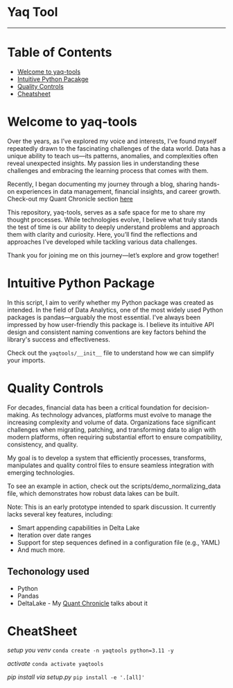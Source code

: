 # Yaq Tool

----------------
# Table of Contents

- [Welcome to yaq-tools](#welcome-to-yaq-tools)
- [Intuitive Python Pacakge](#intuitive-python-package)
- [Quality Controls](#quality-controls)
- [Cheatsheet](#cheatsheet)

# Welcome to yaq-tools
Over the years, as I’ve explored my voice and interests, I’ve found myself repeatedly drawn to the fascinating challenges of the data world. Data has a unique ability to teach us—its patterns, anomalies, and complexities often reveal unexpected insights. My passion lies in understanding these challenges and embracing the learning process that comes with them.

Recently, I began documenting my journey through a blog, sharing hands-on experiences in data management, 
financial insights, and career growth. Check-out my Quant Chronicle section [here](https://womenunbound.substack.com/s/quant-chronicles)

This repository, yaq-tools, serves as a safe space for me to share my thought processes. 
While technologies evolve, I believe what truly stands the test of time is our ability to deeply understand problems and approach them with clarity and curiosity. 
Here, you’ll find the reflections and approaches I’ve developed while tackling various data challenges.

Thank you for joining me on this journey—let’s explore and grow together!

# Intuitive Python Package
In this script, I aim to verify whether my Python package was created as intended.
In the field of Data Analytics, one of the most widely used Python packages is pandas—arguably the most essential. 
I've always been impressed by how user-friendly this package is. 
I believe its intuitive API design and consistent naming conventions are key factors behind the library's success 
and effectiveness.

Check out the `yaqtools/__init__` file to understand how we can simplify your imports.

# Quality Controls

For decades, financial data has been a critical foundation for decision-making. As technology advances, platforms must evolve to manage the increasing complexity and volume of data. Organizations face significant challenges when migrating, patching, and transforming data to align with modern platforms, often requiring substantial effort to ensure compatibility, consistency, and quality.

My goal is to develop a system that efficiently processes, transforms, manipulates and quality control files to ensure seamless integration with emerging technologies.

To see an example in action, check out the scripts/demo_normalizing_data file, which demonstrates how robust data lakes can be built.

Note: This is an early prototype intended to spark discussion. It currently lacks several key features, including:
- Smart appending capabilities in Delta Lake
- Iteration over date ranges
- Support for step sequences defined in a configuration file (e.g., YAML)
- And much more.


## Techonology used
- Python
- Pandas
- DeltaLake - My [Quant Chronicle](https://womenunbound.substack.com/p/quant-chronicles-deltalakea-powerful) talks about it


# CheatSheet
*setup you venv*
``
conda create -n yaqtools python=3.11 -y
``

*activate*
``
conda activate yaqtools
``

*pip install via setup.py*
``
pip install -e '.[all]' 
``
